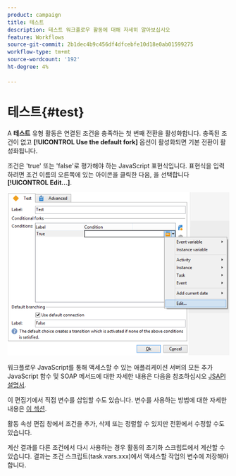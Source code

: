 ```yaml
---
product: campaign
title: 테스트
description: 테스트 워크플로우 활동에 대해 자세히 알아보십시오
feature: Workflows
source-git-commit: 2b1dec4b9c456df4dfcebfe10d18e0ab01599275
workflow-type: tm+mt
source-wordcount: '192'
ht-degree: 4%

---
```


# 테스트{#test}



A **테스트** 유형 활동은 연결된 조건을 충족하는 첫 번째 전환을 활성화합니다. 충족된 조건이 없고 **[!UICONTROL Use the default fork]** 옵션이 활성화되면 기본 전환이 활성화됩니다.

조건은 &#39;true&#39; 또는 &#39;false&#39;로 평가해야 하는 JavaScript 표현식입니다. 표현식을 입력하려면 조건 이름의 오른쪽에 있는 아이콘을 클릭한 다음, 을 선택합니다 **[!UICONTROL Edit...]**.

![](assets/edit_test.png)

워크플로우 JavaScript를 통해 액세스할 수 있는 애플리케이션 서버의 모든 추가 JavaScript 함수 및 SOAP 메서드에 대한 자세한 내용은 다음을 참조하십시오 [JSAPI 설명서](https://experienceleague.adobe.com/developer/campaign-api/api/index.html?lang=ko).

이 편집기에서 직접 변수를 삽입할 수도 있습니다. 변수를 사용하는 방법에 대한 자세한 내용은 [이 섹션](javascript-scripts-and-templates.md#variables).

활동 속성 편집 창에서 조건을 추가, 삭제 또는 정렬할 수 있지만 전환에서 수정할 수도 있습니다.

계산 결과를 다른 조건에서 다시 사용하는 경우 활동의 초기화 스크립트에서 계산할 수 있습니다. 결과는 조건 스크립트(task.vars.xxx)에서 액세스할 작업의 변수에 저장해야 합니다.
